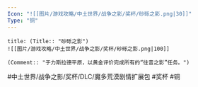 ```yaml
---
Icon: "![[图片/游戏攻略/中土世界/战争之影/奖杯/砂砾之影.png|30]]"
Type: "铜"
---
```

```ad-common-bronze-trophy
title: (Title:: "砂砾之影")
![[图片/游戏攻略/中土世界/战争之影/奖杯/砂砾之影.png|100]]

(Comment:: "于力斯拉德平原，以黄金评价完成所有的“往昔之影”任务。")
```

#中土世界/战争之影/奖杯/DLC/魔多荒漠剧情扩展包 #奖杯 #铜
